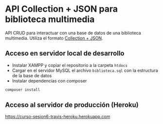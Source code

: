 # API Collection + JSON para biblioteca multimedia

API CRUD para interactuar con una base de datos de una biblioteca multimedia. Utiliza el formato [Collection + JSON](http://amundsen.com/media-types/collection/).

## Acceso en servidor local de desarrollo
- Instalar XAMPP y copiar el repositorio a la carpeta `htdocs`
- Cargar en el servidor MySQL el archivo `biblioteca.sql` con la estructura de la base de datos
- Instalar dependencias con composer
``` bash
composer install
```

## Acceso al servidor de producción (Heroku)

https://curso-sesion6-travis-heroku.herokuapp.com
